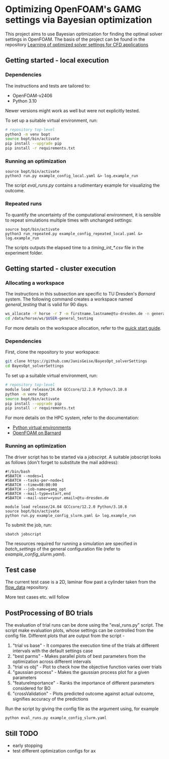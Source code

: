 # Optimizing OpenFOAM's GAMG settings via Bayesian optimization

This project aims to use Bayesian optimization for finding the optimal solver settings in OpenFOAM. 
The basis of the project can be found in the repository 
[Learning of optimized solver settings for CFD applications](https://github.com/JanisGeise/learning_of_optimized_multigrid_solver_settings_for_CFD_applications)


## Getting started - local execution

### Dependencies

The instructions and tests are tailored to:
- OpenFOAM-v2406
- Python 3.10

Newer versions might work as well but were not explicitly tested.

To set up a suitable virtual environment, run:
```bash
# repository top-level
python3 -m venv bopt
source bopt/bin/activate
pip install --upgrade pip
pip install -r requirements.txt
```

### Running an optimization

```
source bopt/bin/activate
python3 run.py example_config_local.yaml &> log.example_run
```

The script *eval_runs.py* contains a rudimentary example for visualizing the outcome.

### Repeated runs

To quantify the uncertainty of the computational environment, it is sensible to repeat
simulations multiple times with unchanged settings:

```
source bopt/bin/activate
python3 run_repeated.py example_config_repeated_local.yaml &> log.example_run
```
The scripts outputs the elapsed time to a *timing_int_\*.csv* file in the experiment folder.

## Getting started - cluster execution

### Allocating a workspace

The instructions in this subsection are specific to TU Dresden's *Barnard* system.
The following command creates a workspace named *general_testing* that is valid for 90 days.
```bash
ws_allocate -F horse -r 7 -m firstname.lastname@tu-dresden.de -n general_testing -d 90
cd /data/horse/ws/$USER-general_testing
```
For more details on the workspace allocation, refer to the [quick start guide](https://compendium.hpc.tu-dresden.de/quickstart/getting_started/).

### Dependencies

First, clone the repository to your workspace:
```bash
git clone https://github.com/JanisGeise/BayesOpt_solverSettings
cd BayesOpt_solverSettings
```

To set up a suitable virtual environment, run:
```bash
# repository top-level
module load release/24.04 GCCcore/12.2.0 Python/3.10.8
python -m venv bopt
source bopt/bin/activate
pip install --upgrade pip
pip install -r requirements.txt
```

For more details on the HPC system, refer to the documentation:
- [Python virtual environments](https://compendium.hpc.tu-dresden.de/software/python_virtual_environments/)
- [OpenFOAM on Barnard](https://compendium.hpc.tu-dresden.de/software/cfd/#openfoam)

### Running an optimization

The driver script has to be started via a *jobscirpt*. A suitable jobscript looks as follows (don't forget to substitute the mail address):
```
#!/bin/bash
#SBATCH --nodes=1
#SBATCH --tasks-per-node=1
#SBATCH --time=08:00:00
#SBATCH --job-name=gamg_opt
#SBATCH --mail-type=start,end
#SBATCH --mail-user=<your.email>@tu-dresden.de

module load release/24.04 GCCcore/12.2.0 Python/3.10.8
source bopt/bin/activate
python run.py example_config_slurm.yaml &> log.example_run
```
To submit the job, run:
```
sbatch jobscript
```
The resources required for running a simulation are specified in *batch_settings* of the general configuration file (refer to *example_config_slurm.yaml*).

## Test case

The current test case is a 2D, laminar flow past a cylinder taken from the
[flow_data](https://github.com/AndreWeiner/flow_data) repository.

More test cases etc. will follow

## PostProcessing of BO trials

The evaluation of trial runs can be done using the "eval_runs.py" script. The script make evaluation plots, whose settings can be controlled from the config file. Different plots that are output from the script -

1. "trial vs base" - It compares the execution time of the trials at different intervals with the default settings case
2. "best parms" - Makes parallel plots of best parameters from the optimization across different intervals
3. "trial vs obj" - Plot to check how the objective function varies over trials
4. "gaussian process" - Makes the gaussian process plot for a given parameters
5. "featureImportance" - Ranks the importance of different parameters considered for BO
6. "crossValidation" - Plots predicted outcome against actual outcome, signifies accuracy of the predictions

Run the script by giving the config file as the argument using, for example 

```
python eval_runs.py example_config_slurm.yaml
```
## Still TODO

- early stopping
- test different optimization configs for ax